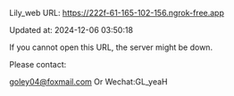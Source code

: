 Lily_web URL: https://222f-61-165-102-156.ngrok-free.app

Updated at: 2024-12-06 03:50:18

If you cannot open this URL, the server might be down.

Please contact: 

goley04@foxmail.com Or Wechat:GL_yeaH